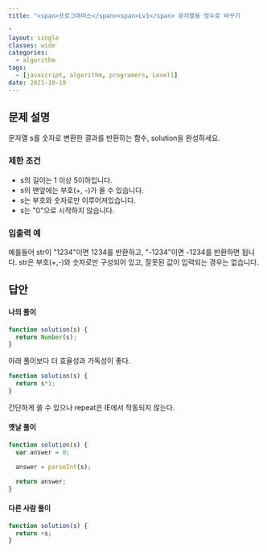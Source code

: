 ```yaml
---
title: "<span>프로그래머스</span><span>Lv1</span> 문자열을 정수로 바꾸기

"
layout: single
classes: wide
categories:
  - algorithm
tags:
  - [javascript, algorithm, programers, Level1]
date: 2021-10-18
---
```


## 문제 설명
문자열 s를 숫자로 변환한 결과를 반환하는 함수, solution을 완성하세요.

### 제한 조건
* s의 길이는 1 이상 5이하입니다.
* s의 맨앞에는 부호(+, -)가 올 수 있습니다.
* s는 부호와 숫자로만 이루어져있습니다.
* s는 "0"으로 시작하지 않습니다.

### 입출력 예
예를들어 str이 "1234"이면 1234를 반환하고, "-1234"이면 -1234를 반환하면 됩니다.
str은 부호(+,-)와 숫자로만 구성되어 있고, 잘못된 값이 입력되는 경우는 없습니다.

## 답안
#### 나의 풀이
```javascript
function solution(s) {
  return Number(s);
}
```
아래 풀이보다 더 효율성과 가독성이 좋다.
```javascript
function solution(s) {
  return s*1;
}
```
간단하게 쓸 수 있으나 repeat은 IE에서 작동되지 않는다.

#### 옛날 풀이
```javascript
function solution(s) {
  var answer = 0;

  answer = parseInt(s);

  return answer;
}
```

#### 다른 사람 풀이
```javascript
function solution(s) {
  return +s;
}
```
